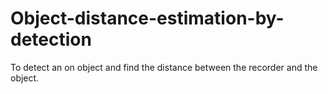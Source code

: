 # Object-distance-estimation-by-detection
To detect an on object and find the distance between the recorder and the object.
